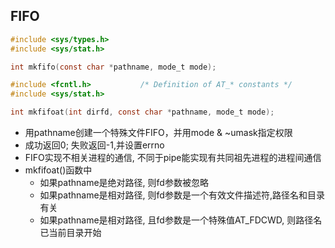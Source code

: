 ## FIFO

```c
#include <sys/types.h>
#include <sys/stat.h>

int mkfifo(const char *pathname, mode_t mode);

#include <fcntl.h>           /* Definition of AT_* constants */
#include <sys/stat.h>

int mkfifoat(int dirfd, const char *pathname, mode_t mode);
```

- 用pathname创建一个特殊文件FIFO，并用mode & ~umask指定权限
- 成功返回0; 失败返回-1,并设置errno
- FIFO实现不相关进程的通信, 不同于pipe能实现有共同祖先进程的进程间通信
- mkfifoat()函数中
  - 如果pathname是绝对路径, 则fd参数被忽略
  - 如果pathname是相对路径, 则fd参数是一个有效文件描述符,路径名和目录有关
  - 如果pathname是相对路径, 且fd参数是一个特殊值AT_FDCWD, 则路径名已当前目录开始